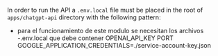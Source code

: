 In order to run the API a `.env.local` file must be placed in the root of `apps/chatgpt-api` directory with the following pattern:

- para el funcionamiento de este modulo se necesitan los archivos
-.env.local que debe contener
OPENAI_API_KEY
PORT
GOOGLE_APPLICATION_CREDENTIALS=./service-account-key.json


